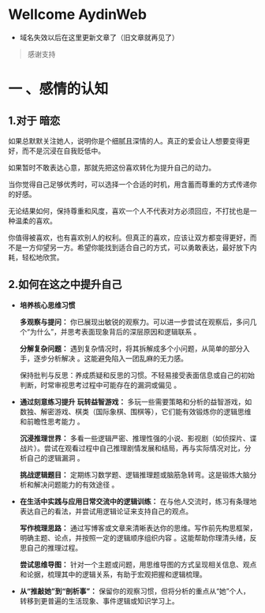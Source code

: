 # Wellcome AydinWeb

* 域名失效以后在这里更新文章了（旧文章就再见了）
>感谢支持

# 一 、感情的认知

## **1.对于 暗恋**
  
如果总默默关注她人，说明你是个细腻且深情的人。​​真正的爱会让人想要变得更好，而不是沉浸在自我贬低中​​。

如果暂时不敢表达心意，那就先把这份喜欢转化为​​提升自己的动力​​。

当你觉得自己足够优秀时，可以选择一个合适的时机，用​​含蓄而尊重的方式​​传递你的好感。

无论结果如何，​​保持尊重和风度​​，喜欢一个人不代表对方必须回应，不打扰也是一种温柔的喜欢。

你值得被喜欢，也有喜欢别人的权利。但真正的喜欢，应该让双方都变得更好，而不是一方仰望另一方。希望你能找到适合自己的方式，可以勇敢表达，最好放下内耗，轻松地欣赏。


## **2.如何在这之中提升自己**

- **培养核心思维习惯**
  
  **​​多观察与提问​​：**
  你已展现出​​敏锐的观察力​​。可以进一步尝试在观察后，多问几个“为什么”，并思考表面现象背后的深层原因和逻辑联系
  。

  **​​分解复杂问题​​：**
    遇到复杂情况时，​​将其拆解成多个小问题​​，从简单的部分入手，逐步分析解决
    。这能避免陷入一团乱麻的无力感。
  
    ​​保持批判与反思​​：养成​​质疑和反思的习惯​​。不轻易接受表面信息或自己的初始判断，时常审视思考过程中可能存在的漏洞或偏见
    。

- **通过刻意练习提升**
  **​​玩转益智游戏​​：**
    多玩一些​​需要策略和分析的益智游戏​​，如数独、解密游戏、棋类（国际象棋、围棋等），它们能有效锻炼你的逻辑思维和前瞻性思考能力
  。
  
  **​​沉浸推理世界​​：**
    多看一些​​逻辑严密、推理性强的小说、影视剧​​（如侦探片、谍战片）。尝试在观看过程中自己推理剧情发展和结局，再与实际情况对比，分析自己的逻辑漏洞
    。
    
  **​​挑战逻辑题目​​：**
    定期练习​​数学题、逻辑推理题或脑筋急转弯​​。这是锻炼大脑分析和解决问题能力的有效途径
    。

- **在生活中实践与应用**
  **​​日常交流中的逻辑训练​​：**
    在与他人交流时，​​练习有条理地表达自己的看法​​，并尝试用逻辑论证来支持自己的观点。
    
  
  **​​写作梳理思路​​：**
    通过​​写博客或文章​​来清晰表达你的思维。写作前先构思框架，明确主题、论点，并按照一定的逻辑顺序组织内容
    。这能帮助你理清头绪，反思自己的推理过程。
    
  **​​尝试思维导图​​：**
    针对一个主题或问题，用​​思维导图的方式呈现相关信息、观点和论据​​，梳理其中的逻辑关系，有助于宏观把握和逻辑梳理。
    

- **​​从“推敲她”到“剖析事”​​：**
  保留你的观察习惯，但​​将分析的重点从“她”个人，转移到更普遍的生活现象、事件逻辑或知识学习上。
